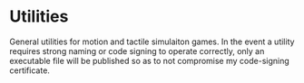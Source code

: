 # Utilities
General utilities for motion and tactile simulaiton games. In the event a utility requires strong naming or code signing to operate correctly, only an executable file will be published so as to not compromise my code-signing certificate.
